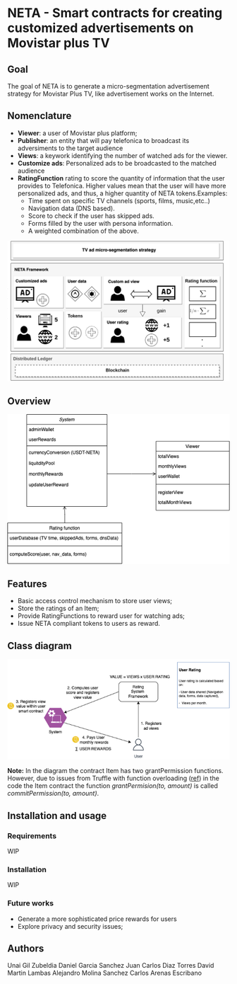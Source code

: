 # NETA - Smart contracts for creating customized advertisements on Movistar plus TV


## Goal

The goal of NETA is to generate a micro-segmentation advertisement strategy for Movistar Plus TV, like advertisement works on the Internet.

## Nomenclature

- **Viewer**: a user of Movistar plus platform;
- **Publisher**: an entity that will pay telefonica to broadcast its adversiments to the target audience
- **Views**: a keywork identifying the number of watched ads for the viewer.
- **Customize ads**: Personalized ads to be broadcasted to the matched audience
- **RatingFunction** rating to score the quantity of information that the user provides to Telefonica. Higher values mean that the user will have more personalized ads, and thus, a higher quantity of NETA tokens.Examples:
    - Time spent on specific TV channels (sports, films, music,etc..)
    - Navigation data (DNS based).
    - Score to check if the user has skipped ads.
    - Forms filled by the user with persona information.
    - A weighted combination of the above. 


![imgs](./assets/NETA.png)


## Overview

![imgs](./assets/data_model.png)

## Features

- Basic access control mechanism to store user views;
- Store the ratings of an Item;
- Provide RatingFunctions to reward user for watching ads;
- Issue NETA compliant tokens to users as reward.

## Class diagram

![classes](./assets/price_diagram.png)

**Note:** In the diagram the contract Item has two grantPermission functions. However, due to issues from Truffle with function overloading ([ref](https://github.com/trufflesuite/truffle/issues/737)) in the code the Item contract the function *grantPermision(to, amount)* is called *commitPermission(to, amount)*.

## Installation and usage

### Requirements 

WIP

### Installation

WIP

### Future works

- Generate a more sophisticated price rewards for users
- Explore privacy and security issues;


## Authors
Unai Gil Zubeldia
Daniel Garcia Sanchez
Juan Carlos Diaz Torres
David Martin Lambas
Alejandro Molina Sanchez
Carlos Arenas Escribano
